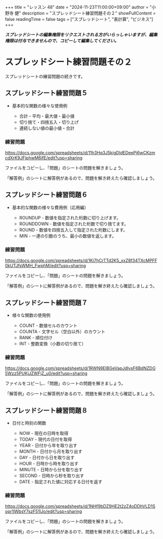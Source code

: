 +++
title = "レッスン 48"
date = "2024-11-23T11:00:00+09:00"
author = "小野寺 健"
description = "スプレッドシート練習問題その２"
showFullContent = false
readingTime = false
tags = ["スプレッドシート", "表計算", "ビジネス"]
+++

***スプレッドシートの編集権限をリクエストされる方がいらっしゃいますが、編集権限は付与できませんので、コピーして編集してください。***

# スプレッドシート練習問題その２
スプレッドシートの練習問題の続きです。

## スプレッドシート練習問題５
- 基本的な関数の様々な使用例
	
	- 合計・平均・最大値・最小値
	- 切り捨て・四捨五入・切り上げ
	- 連続しない値の最小値・合計
	
### 練習問題

https://docs.google.com/spreadsheets/d/11h3Hq3J5kigDldEDeePj6wCKzmcdXrK9JFjphwM6ifE/edit?usp=sharing

ファイルをコピーし、「問題」のシートの問題を解きましょう。

「解答例」のシートに解答例があるので、問題を解き終えたら確認しましょう。

## スプレッドシート練習問題６
- 基本的な関数の様々な費用例（応用編）

	- ROUNDUP - 数値を指定された桁数に切り上げます。
	- ROUNDDOWN - 数値を指定された桁数で切り捨てます。
	- ROUND - 数値を四捨五入して指定された桁数にします。
	- MIN - 一連の引数のうち、最小の数値を返します。
　
### 練習問題

https://docs.google.com/spreadsheets/d/1Ki7hCrTTd2K5_xxZ8f34TXcMPFF0kUTJfsWMH_FwphM/edit?usp=sharing

ファイルをコピーし、「問題」のシートの問題を解きましょう。

「解答例」のシートに解答例があるので、問題を解き終えたら確認しましょう。

## スプレッドシート練習問題７
- 様々な関数の使用例

	- COUNT - 数値セルのカウント
	- COUNTA - 文字セル（空白以外）のカウント
	- RANK - 順位付け
	- INT - 整数変換（小数の切り捨て）
	
### 練習問題

https://docs.google.com/spreadsheets/d/1RWN9EIBGeVapJdlvsF6BdNZDG5Wzz5PUKjJZWFjZ_u0/edit?usp=sharing

ファイルをコピーし、「問題」のシートの問題を解きましょう。

「解答例」のシートに解答例があるので、問題を解き終えたら確認しましょう。

## スプレッドシート練習問題８
- 日付と時刻の関数

	- NOW - 現在の日時を取得
	- TODAY - 現代の日付を取得
	- YEAR - 日付から年を取り出す
	- MONTH - 日付から月を取り出す
	- DAY - 日付から日を取り出す
	- HOUR - 日時から時を取り出す
	- MINUTE - 日時から分を取り出す
	- SECOND - 日時から秒を取り出す
	- DATE - 指定された値に対応する日付を返す
	
### 練習問題

https://docs.google.com/spreadsheets/d/1NHf9bDZ9HE2t2zZ4oDDhVLD1Sopr1lWbsY7szF51IJo/edit?usp=sharing

ファイルをコピーし、「問題」のシートの問題を解きましょう。

「解答例」のシートに解答例があるので、問題を解き終えたら確認しましょう。

